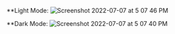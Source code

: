 **Light Mode:
![Screenshot 2022-07-07 at 5 07 46 PM](https://user-images.githubusercontent.com/82862036/177764648-5be0119b-8456-4b39-901b-ec39b2c2446e.png)

**Dark Mode:
![Screenshot 2022-07-07 at 5 07 40 PM](https://user-images.githubusercontent.com/82862036/177764671-961a18b9-a7b9-4b94-9d96-a78a62f20103.png)
